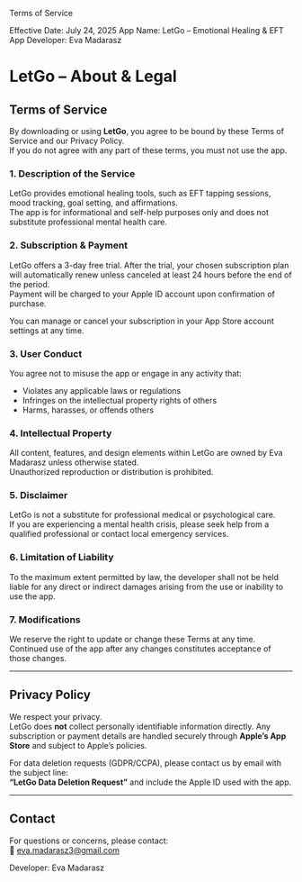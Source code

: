 Terms of Service

Effective Date: July 24, 2025
App Name: LetGo – Emotional Healing & EFT App
Developer: Eva Madarasz

# LetGo – About & Legal

## Terms of Service
By downloading or using **LetGo**, you agree to be bound by these Terms of Service and our Privacy Policy.  
If you do not agree with any part of these terms, you must not use the app.

### 1. Description of the Service
LetGo provides emotional healing tools, such as EFT tapping sessions, mood tracking, goal setting, and affirmations.  
The app is for informational and self-help purposes only and does not substitute professional mental health care.

### 2. Subscription & Payment
LetGo offers a 3-day free trial. After the trial, your chosen subscription plan will automatically renew unless canceled at least 24 hours before the end of the period.  
Payment will be charged to your Apple ID account upon confirmation of purchase.  

You can manage or cancel your subscription in your App Store account settings at any time.

### 3. User Conduct
You agree not to misuse the app or engage in any activity that:
- Violates any applicable laws or regulations  
- Infringes on the intellectual property rights of others  
- Harms, harasses, or offends others  

### 4. Intellectual Property
All content, features, and design elements within LetGo are owned by Eva Madarasz unless otherwise stated.  
Unauthorized reproduction or distribution is prohibited.

### 5. Disclaimer
LetGo is not a substitute for professional medical or psychological care.  
If you are experiencing a mental health crisis, please seek help from a qualified professional or contact local emergency services.

### 6. Limitation of Liability
To the maximum extent permitted by law, the developer shall not be held liable for any direct or indirect damages arising from the use or inability to use the app.

### 7. Modifications
We reserve the right to update or change these Terms at any time.  
Continued use of the app after any changes constitutes acceptance of those changes.

---

## Privacy Policy
We respect your privacy.  
LetGo does **not** collect personally identifiable information directly. Any subscription or payment details are handled securely through **Apple’s App Store** and subject to Apple’s policies.  

For data deletion requests (GDPR/CCPA), please contact us by email with the subject line:  
**“LetGo Data Deletion Request”** and include the Apple ID used with the app.  

---

## Contact
For questions or concerns, please contact:  
📧 eva.madarasz3@gmail.com

Developer: Eva Madarasz 

